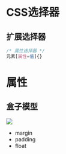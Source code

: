 
# CSS选择器

## 扩展选择器

```css
/* 属性选择器 */
元素[属性=值]{}

```

# 属性


## 盒子模型

![](https://www.runoob.com/images/box-model.gif)


- margin
- padding
- float
